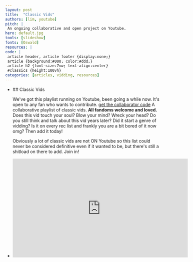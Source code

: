 ```yaml
---
layout: post
title:  "Classic Vids"
authors: [lim, youtube]
pitch: |
 An ongoing collaborative and open project on Youtube.
hero: default.jpg
tools: [slideshow]
fonts: [Oswald]
resources: |
code: |
 article header, article footer {display:none;}
 article {background:#000; color:#ddd;}
 article h2 {font-size:7vw; text-align:center}
 #classics {height:100vh}
categories: [articles, vidding, resources]
---
```

<div class="slideshow" id="classics">
<ul class="slides">
<li>
<div class="copy" markdown="1">
## Classic Vids

We've got this playlist running on Youtube, been going a while now. It's open to any fan who wants to contribute. [get the collaborator code](https://www.youtube.com/playlist?list=PLliE8mqiSLjwAANCaBK4wytB4FpTuc94E&jct=9fapxv7N6lBvGB9WTlQBgfKNjBA2yg) A collaborative playlist of classic vids. <strong>All fandoms welcome and loved.</strong> Does this vid touch your soul? Blow your mind? Wreck your head? Do you still think and talk about this vid years later? Did it start a genre of vidding? Is it on every rec list and frankly you are a bit bored of it now omg? Then add it today!

Obviously a lot of classic vids are not ON Youtube so this list could never be considered definitive even if it wanted to be, but there's still a shitload on there to add. Join in! 
</div>
</li>
<li>
<div class="video">
<iframe width="560" height="315" src="https://www.youtube.com/embed/videoseries?list=PLliE8mqiSLjwAANCaBK4wytB4FpTuc94E" frameborder="0" allowfullscreen></iframe>
</div>
</li>
</ul>
</div>